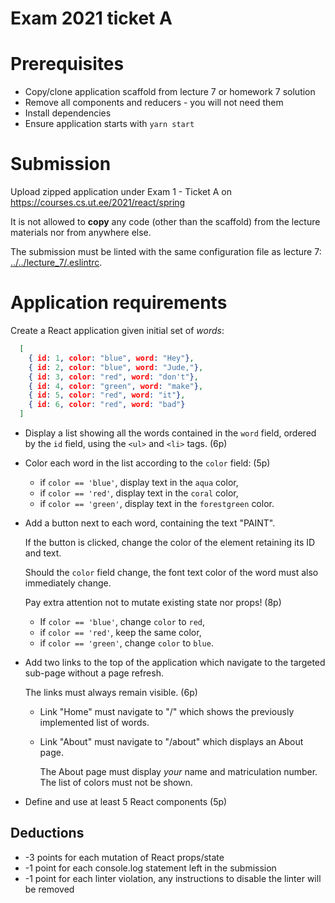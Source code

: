 # Exam 2021 ticket A

# Prerequisites

* Copy/clone application scaffold from lecture 7 or homework 7 solution
* Remove all components and reducers - you will not need them
* Install dependencies
* Ensure application starts with `yarn start`

# Submission

Upload zipped application under Exam 1 - Ticket A on https://courses.cs.ut.ee/2021/react/spring

It is not allowed to **copy** any code (other than the scaffold) from the
lecture materials nor from anywhere else.

The submission must be linted with the same configuration file as lecture 7: [../../lecture_7/.eslintrc](../../lecture_7/.eslintrc).

# Application requirements

Create a React application given initial set of _words_:
```json
  [
    { id: 1, color: "blue", word: "Hey"},
    { id: 2, color: "blue", word: "Jude,"},
    { id: 3, color: "red", word: "don't"},
    { id: 4, color: "green", word: "make"},
    { id: 5, color: "red", word: "it"},
    { id: 6, color: "red", word: "bad"}
  ]
```

* Display a list showing all the words contained in the `word` field, ordered
  by the `id` field, using the `<ul>` and `<li>` tags. (6p)
* Color each word in the list according to the `color` field: (5p)
  - if `color == 'blue'`, display text in the `aqua` color,
  - if `color == 'red'`, display text in the `coral` color,
  - if `color == 'green'`, display text in the `forestgreen` color.
* Add a button next to each word, containing the text "PAINT".

  If the button is clicked, change the color of the element retaining its ID
  and text.

  Should the `color` field change, the font text color of the word must also
  immediately change.

  Pay extra attention not to mutate existing state nor props! (8p)

  - If `color == 'blue'`, change `color` to `red`,
  - if `color == 'red'`, keep the same color,
  - if `color == 'green'`, change `color` to `blue`.
* Add two links to the top of the application which navigate to the targeted sub-page without a page refresh.

  The links must always remain visible. (6p)
  - Link "Home" must navigate to "/" which shows the previously implemented list of words.
  - Link "About" must navigate to "/about" which displays an About page.

    The About page must display *your* name and matriculation number. The list
    of colors must not be shown.
* Define and use at least 5 React components (5p)

## Deductions

* -3 points for each mutation of React props/state
* -1 point for each console.log statement left in the submission
* -1 point for each linter violation, any instructions to disable the linter will be removed
